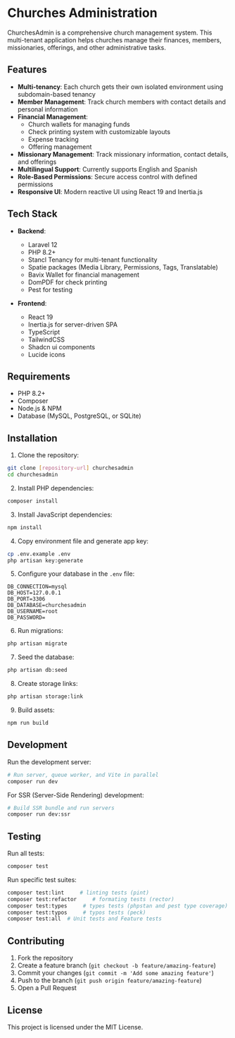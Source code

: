 # Churches Administration

ChurchesAdmin is a comprehensive church management system. This multi-tenant application helps churches manage their finances, members, missionaries, offerings, and other administrative tasks.

## Features

- **Multi-tenancy**: Each church gets their own isolated environment using subdomain-based tenancy
- **Member Management**: Track church members with contact details and personal information
- **Financial Management**:
  - Church wallets for managing funds
  - Check printing system with customizable layouts
  - Expense tracking
  - Offering management
- **Missionary Management**: Track missionary information, contact details, and offerings
- **Multilingual Support**: Currently supports English and Spanish
- **Role-Based Permissions**: Secure access control with defined permissions
- **Responsive UI**: Modern reactive UI using React 19 and Inertia.js

## Tech Stack

- **Backend**:
  - Laravel 12
  - PHP 8.2+
  - Stancl Tenancy for multi-tenant functionality
  - Spatie packages (Media Library, Permissions, Tags, Translatable)
  - Bavix Wallet for financial management
  - DomPDF for check printing
  - Pest for testing

- **Frontend**:
  - React 19
  - Inertia.js for server-driven SPA
  - TypeScript
  - TailwindCSS
  - Shadcn ui components
  - Lucide icons

## Requirements

- PHP 8.2+
- Composer
- Node.js & NPM
- Database (MySQL, PostgreSQL, or SQLite)

## Installation

1. Clone the repository:

```bash
git clone [repository-url] churchesadmin
cd churchesadmin
```

2. Install PHP dependencies:

```bash
composer install
```

3. Install JavaScript dependencies:

```bash
npm install
```

4. Copy environment file and generate app key:

```bash
cp .env.example .env
php artisan key:generate
```

5. Configure your database in the `.env` file:

```env
DB_CONNECTION=mysql
DB_HOST=127.0.0.1
DB_PORT=3306
DB_DATABASE=churchesadmin
DB_USERNAME=root
DB_PASSWORD=
```

6. Run migrations:

```bash
php artisan migrate
```

7. Seed the database:

```bash
php artisan db:seed
```

8. Create storage links:

```bash
php artisan storage:link
```

9. Build assets:

```bash
npm run build
```

## Development

Run the development server:

```bash
# Run server, queue worker, and Vite in parallel
composer run dev
```

For SSR (Server-Side Rendering) development:

```bash
# Build SSR bundle and run servers
composer run dev:ssr
```

## Testing

Run all tests:

```bash
composer test
```

Run specific test suites:

```bash
composer test:lint     # linting tests (pint)
composer test:refactor     # formating tests (rector)
composer test:types     # types tests (phpstan and pest type coverage)
composer test:typos     # typos tests (peck)
composer test:all  # Unit tests and Feature tests
```


## Contributing

1. Fork the repository
2. Create a feature branch (`git checkout -b feature/amazing-feature`)
3. Commit your changes (`git commit -m 'Add some amazing feature'`)
4. Push to the branch (`git push origin feature/amazing-feature`)
5. Open a Pull Request

## License

This project is licensed under the MIT License.
